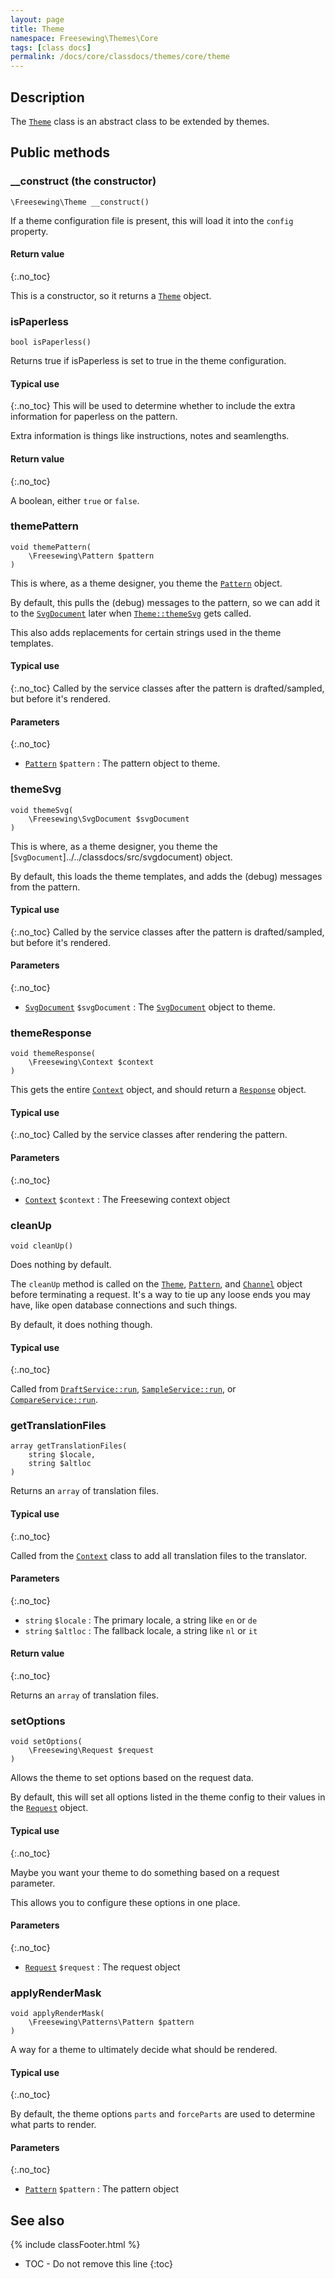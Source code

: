 ```yaml
---
layout: page
title: Theme
namespace: Freesewing\Themes\Core
tags: [class docs]
permalink: /docs/core/classdocs/themes/core/theme
---
```

## Description 

The [`Theme`](theme) class is an abstract class to be extended by themes.

## Public methods

### __construct (the constructor)

```php?start_inline=1
\Freesewing\Theme __construct() 
```
If a theme configuration file is present, this will load it into the `config` property.

#### Return value
{:.no_toc}

This is a constructor, so it returns a [`Theme`](theme) object.

### isPaperless

```php?start_inline=1
bool isPaperless()
```

Returns true if isPaperless is set to true in the theme configuration.

#### Typical use
{:.no_toc}
This will be used to determine whether to include the extra
information for paperless on the pattern.

Extra information is things like instructions, notes and
seamlengths.

#### Return value
{:.no_toc}

A boolean, either `true` or `false`.

### themePattern

```php?start_inline=1
void themePattern(
    \Freesewing\Pattern $pattern
)
```

This is where, as a theme designer, you theme the [`Pattern`](../../patterns//core/pattern) object.

By default, this pulls the (debug) messages to the pattern, so we can add it to the [`SvgDocument`](../../classdocs/src/svgdocument)
later when [`Theme::themeSvg`](theme#themesvg) gets called.

This also adds replacements for certain strings used in the theme templates.

#### Typical use
{:.no_toc}
Called by the service classes after the pattern is drafted/sampled, but before it's rendered.

#### Parameters
{:.no_toc}

- [`Pattern`](../../patterns//core/pattern) `$pattern` : The pattern object to theme.

### themeSvg

```php?start_inline=1
void themeSvg(
    \Freesewing\SvgDocument $svgDocument
)
```

This is where, as a theme designer, you theme the [`SvgDocument`]../../classdocs/src/svgdocument) object.

By default, this loads the theme templates, and adds the (debug) messages from the pattern.

#### Typical use
{:.no_toc}
Called by the service classes after the pattern is drafted/sampled, but before it's rendered.

#### Parameters
{:.no_toc}

- [`SvgDocument`](../../classdocs/src/svgdocument) `$svgDocument` : The [`SvgDocument`](../../classdocs/src/svgdocument) object to theme.

### themeResponse

```php?start_inline=1
void themeResponse(
    \Freesewing\Context $context
)
```

This gets the entire [`Context`](../../classdocs/src/context) object, and should return a [`Response`](../../classdocs/src/response) object.

#### Typical use
{:.no_toc}
Called by the service classes after rendering the pattern.

#### Parameters
{:.no_toc}

- [`Context`](../../classdocs/src/context) `$context` : The Freesewing context object

### cleanUp

```php?start_inline=1
void cleanUp()
```

Does nothing by default.

The `cleanUp` method is called on the [`Theme`](/docs/core/classdocs/themes/core/theme), [`Pattern`](../../patterns//core/pattern), 
and [`Channel`](../../channels//core/channel) object before terminating a request.
It's a way to tie up any loose ends you may have, like open database connections and such things.

By default, it does nothing though.

#### Typical use
{:.no_toc}

Called from [`DraftService::run`](../../services//draftservice#run), [`SampleService::run`](../../services//sampleservice#run),
or [`CompareService::run`](../../services//compareservice#run).

### getTranslationFiles

```php?start_inline=1
array getTranslationFiles(
    string $locale,
    string $altloc
)
```

Returns an `array` of translation files.
         
#### Typical use
{:.no_toc}

Called from the [`Context`](../../classdocs/src/context) class to add all translation
files to the translator.

#### Parameters
{:.no_toc}

- `string` `$locale` : The primary locale, a string like `en` or `de`
- `string` `$altloc` : The fallback locale, a string like `nl` or `it`

#### Return value
{:.no_toc}

Returns an `array` of translation files.

### setOptions

```php?start_inline=1
void setOptions(
    \Freesewing\Request $request
)
```

Allows the theme to set options based on the request data.

By default, this will set all options listed in the theme config
to their values in the [`Request`](../../classdocs/src/request) object.
         
#### Typical use
{:.no_toc}

Maybe you want your theme to do something based on a request parameter.

This allows you to configure these options in one place.

#### Parameters
{:.no_toc}

- [`Request`](../../classdocs/src/request) `$request` : The request object

### applyRenderMask

```php?start_inline=1
void applyRenderMask(
    \Freesewing\Patterns\Pattern $pattern
)
```

A way for a theme to ultimately decide what should be rendered.

#### Typical use
{:.no_toc}

By default, the theme options `parts` and `forceParts` are used to determine
what parts to render.

#### Parameters
{:.no_toc}

- [`Pattern`](../../patterns//core/pattern) `$pattern` : The pattern object








## See also
{% include classFooter.html %}
* TOC - Do not remove this line
{:toc}
